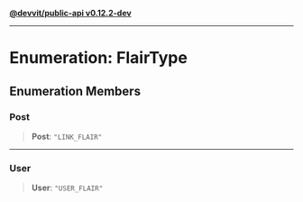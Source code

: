 [**@devvit/public-api v0.12.2-dev**](../../README.md)

---

# Enumeration: FlairType

## Enumeration Members

<a id="post"></a>

### Post

> **Post**: `"LINK_FLAIR"`

---

<a id="user"></a>

### User

> **User**: `"USER_FLAIR"`
